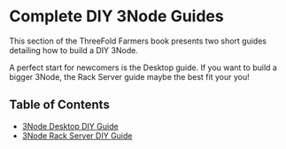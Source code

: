 <h1>  Complete DIY 3Node Guides </h1>

This section of the ThreeFold Farmers book presents two short guides detailing how to build a DIY 3Node. 

A perfect start for newcomers is the Desktop guide. If you want to build a bigger 3Node, the Rack Server guide maybe the best fit your you! 

<h2> Table of Contents </h2>

- [3Node Desktop DIY Guide](./3node_diy_desktop/3node_diy_desktop.html)
- [3Node Rack Server DIY Guide](./3node_diy_rack_server/3node_diy_rack_server.html)